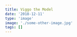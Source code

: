 ```yaml
---
title: Viggo the Model
date: '2018-12-11'
type: 'image'
image: './some-other-image.jpg'
tags: []
---
```

